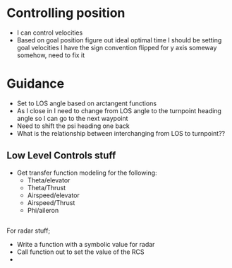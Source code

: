 # Controlling position
- I can control velocities
- Based on goal position figure out ideal optimal time I should be setting goal velocities 
I have the sign convention flipped for y axis someway somehow, need to fix it

# Guidance 
- Set to LOS angle based on arctangent functions
- As I close in I need to change from LOS angle to the turnpoint heading angle so I can go to the next waypoint
- Need to shift the psi heading one back 
- What is the relationship between interchanging from LOS to turnpoint??

## Low Level Controls stuff
- Get transfer function modeling for the following:
  - Theta/elevator
  - Theta/Thrust
  - Airspeed/elevator
  - Airspeed/Thrust  
  - Phi/aileron 

## 
For radar stuff;
- Write a function with a symbolic value for radar
- Call function out to set the value of the RCS
- 
